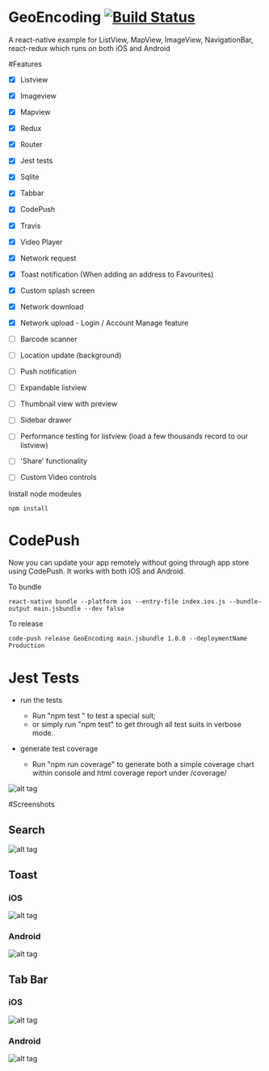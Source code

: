# GeoEncoding [![Build Status](https://travis-ci.org/LynxITDigital/GeoEncoding.svg?branch=master)](https://travis-ci.org/LynxITDigital/GeoEncoding)

A react-native example for ListView, MapView, ImageView, NavigationBar, react-redux which runs on both iOS and Android

#Features
- [x] Listview
- [x] Imageview
- [x] Mapview
- [x] Redux
- [x] Router
- [x] Jest tests
- [x] Sqlite
- [x] Tabbar
- [x] CodePush
- [x] Travis
- [x] Video Player
- [x] Network request
- [x] Toast notification (When adding an address to Favourites)
- [x] Custom splash screen
- [x] Network download
- [x] Network upload - Login / Account Manage feature
- [ ] Barcode scanner
- [ ] Location update (background)
- [ ] Push notification
- [ ] Expandable listview
- [ ] Thumbnail view with preview
- [ ] Sidebar drawer
- [ ] Performance testing for listview (load a few thousands record to our listview)
- [ ] 'Share' functionality
- [ ] Custom Video controls


Install node modeules
```shell
npm install
```

# CodePush
Now you can update your app remotely without going through app store using CodePush. It works with both iOS and Android.

To bundle
```shell
react-native bundle --platform ios --entry-file index.ios.js --bundle-output main.jsbundle --dev false
```

To release
```shell
code-push release GeoEncoding main.jsbundle 1.0.0 --deploymentName Production
```
# Jest Tests
* run the tests
  * Run "npm test <test suit name>" to test a special suit;
  * or simply run "npm test" to get through all test suits in verbose mode.

* generate test coverage
  * Run "npm run coverage" to generate both a simple coverage chart within console and html coverage report under /coverage/

![alt tag](https://github.com/LynxITDigital/Screenshots/blob/master/test_coverage.png)


#Screenshots
## Search

![alt tag](https://github.com/LynxITDigital/Screenshots/blob/master/Search.gif)

## Toast
### iOS
![alt tag](https://github.com/LynxITDigital/Screenshots/blob/master/Toast.gif)

### Android
![alt tag](https://github.com/LynxITDigital/Screenshots/blob/master/Toast_Android.gif)

## Tab Bar
### iOS
![alt tag](https://github.com/LynxITDigital/Screenshots/blob/master/Tabbar_iOS.gif)

### Android
![alt tag](https://github.com/LynxITDigital/Screenshots/blob/master/Tabbar_Android.gif)
